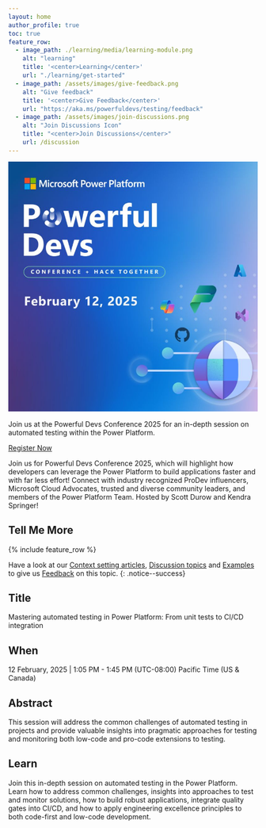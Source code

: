 ```yaml
---
layout: home
author_profile: true
toc: true
feature_row:
  - image_path: ./learning/media/learning-module.png
    alt: "learning"
    title: '<center>Learning</center>'
    url: "./learning/get-started"
  - image_path: /assets/images/give-feedback.png
    alt: "Give feedback"
    title: '<center>Give Feedback</center>'
    url: "https://aka.ms/powerfuldevs/testing/feedback"
  - image_path: /assets/images/join-discussions.png
    alt: "Join Discussions Icon"
    title: "<center>Join Discussions</center>"
    url: /discussion
---
```


![PowerfulDev Conference](./PowerfulDevConference.png)

Join us at the Powerful Devs Conference 2025 for an in-depth session on automated testing within the Power Platform. 

<a href="(https://developer.microsoft.com/en-us/reactor/events/24442/" class="btn btn--primary">Register Now</a>

Join us for Powerful Devs Conference 2025, which will highlight how developers can leverage the Power Platform to build applications faster and with far less effort! Connect with industry recognized ProDev influencers, Microsoft Cloud Advocates, trusted and diverse community leaders, and members of the Power Platform Team. Hosted by Scott Durow and Kendra Springer!

## Tell Me More

{% include feature_row %}

Have a look at our <a href="/powerfuldev-testing/context">Context setting articles</a>, <a href="/powerfuldev-testing/discussion">Discussion topics</a> and 
<a href="/powerfuldev-testing/examples">Examples</a> to give us [Feedback](https://aka.ms/powerfuldevs/testing/feedback) on this topic.
{: .notice--success}

## Title

Mastering automated testing in Power Platform: From unit tests to CI/CD integration

## When 

12 February, 2025 | 1:05 PM - 1:45 PM (UTC-08:00) Pacific Time (US & Canada)

## Abstract

This session will address the common challenges of automated testing in projects and provide valuable insights into pragmatic approaches for testing and monitoring both low-code and pro-code extensions to testing. 

## Learn

Join this in-depth session on automated testing in the Power Platform. Learn how to address common challenges, insights into approaches to test and monitor solutions, how to build robust applications, integrate quality gates into CI/CD, and how to apply engineering excellence principles to both code-first and low-code development.